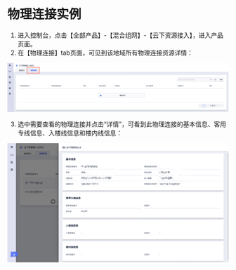 # 物理连接实例


1. 进入控制台，点击【全部产品】-【混合组网】-【云下资源接入】，进入产品页面。
2. 在【物理连接】tab页面，可见到该地域所有物理连接资源详情：

![物理连接](/images/wulilianjie.png)

3. 选中需要查看的物理连接并点击“详情”，可看到此物理连接的基本信息、客用专线信息、入楼线信息和楼内线信息：

![虚拟端口](/images/13.png)
